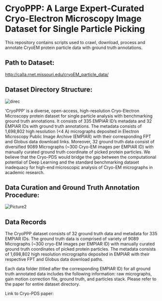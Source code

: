 # CryoPPP: A Large Expert-Curated Cryo-Electron Microscopy Image Dataset for Single Particle Picking 
This repository contains scripts used to crawl, download, process and annotate CryoEM protein particle data with ground truth annotations.

## Path to Dataset:
http://calla.rnet.missouri.edu/cryoEM_particle_data/

## Dataset Directory Structure:

![direc](https://user-images.githubusercontent.com/24986485/214904761-94030d5e-ff8a-4286-a2d5-e6c2466195e0.jpg)


‘CryoPPP’ is a diverse, open-access, high-resolution Cryo-Electron Microscopy protein dataset for single particle analysis with benchmarking ground truth annotations. It consists of 335 EMPIAR ID’s metadata and 32 EMPIAR IDs with ground truth annotations. The metadata consists of 1,698,802 high resolution (<4 A) micrographs deposited in Electron Microscopy Public Image Archive (EMPIAR) with their corresponding FPT and Globus data download links. Moreover, 32 ground truth data consist of diversified 9089 Micrographs (~300 Cryo-EM images per EMPIAR ID) with manually curated ground truth coordinate of picked protein particles. We believe that the Cryo-PDS would bridge the gap between the computational potential of Deep Learning and the standard benchmarking dataset inadequacy for high-end microscopic analysis of Cryo-EM micrographs in academic research. 

## Data Curation and Ground Truth Annotation Procedure:

![Picture2](https://user-images.githubusercontent.com/24986485/219126688-016db1be-f6d0-427b-87b6-aecc25c43f28.jpg)

## Data Records
The CryoPPP dataset consists of 32 ground truth data and metadata for 335 EMPIAR IDs. The ground truth data is comprised of variety of 9089 Micrographs (~300 cryo-EM images per EMPIAR ID) with manually curated ground truth coordinates of picked protein particles. The metadata consists of 1,698,802 high resolution micrographs deposited in EMPIAR with their respective FPT and Globus data download paths.

Each data folder (titled after the corresponding EMPIAR ID) for all ground truth annotated data includes the following information: raw micrographs, gain motion correction file, ground truth, and particles stack. Please refer to the paper for entire dataset directory.

Link to Cryo-PDS paper: 
